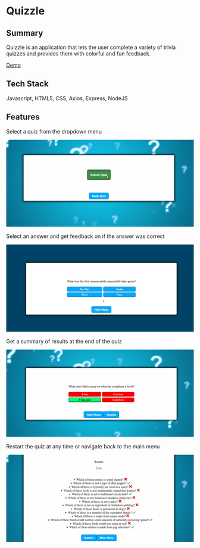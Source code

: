# Quizzle

## <a name="summary"></a>Summary

Quizzle is an application that lets the user complete a variety of trivia quizzes and provides them with colorful and fun feedback. 

<a href="https://www.youtube.com/watch?v=WU350CSYHxg&t=29s">Demo</a>

## <a name="tech-stack"></a>Tech Stack

Javascript, HTML5, CSS, Axios, Express, NodeJS

## <a name="features"></a>Features

Select a quiz from the dropdown menu

![Selection Dropdown GIF](/client/images/dropdown-gif.gif)

Select an answer and get feedback on if the answer was correct 

![Answer Selection GIF](/client/images/answer-gif.gif)

Get a summary of results at the end of the quiz 

![Results Display GIF](/client/images/results-gif.gif)

Restart the quiz at any time or navigate back to the main menu

![Restart/Main Menu GIF](/client/images/restart-gif.gif)